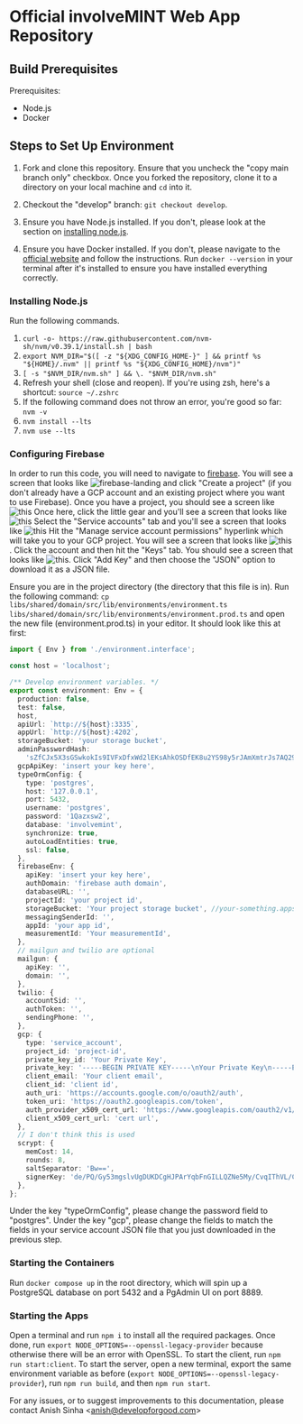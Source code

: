 # Official involveMINT Web App Repository

## Build Prerequisites

Prerequisites:

- Node.js
- Docker

## Steps to Set Up Environment

1. Fork and clone this repository. Ensure that you uncheck the "copy main branch only" checkbox. Once you forked the repository, clone it to a directory on your local machine and `cd` into it.

2. Checkout the "develop" branch: `git checkout develop`.
3. Ensure you have Node.js installed. If you don't, please look at the section on [installing node.js](#installing-nodejs).
4. Ensure you have Docker installed. If you don't, please navigate to the [official website](https://docs.docker.com/get-docker/) and follow the instructions. Run `docker --version` in your terminal after it's installed to ensure you have installed everything correctly.

### Installing Node.js

Run the following commands.

1. `curl -o- https://raw.githubusercontent.com/nvm-sh/nvm/v0.39.1/install.sh | bash`
2. `export NVM_DIR="$([ -z "${XDG_CONFIG_HOME-}" ] && printf %s "${HOME}/.nvm" || printf %s "${XDG_CONFIG_HOME}/nvm")"`
3. `[ -s "$NVM_DIR/nvm.sh" ] && \. "$NVM_DIR/nvm.sh"`
4. Refresh your shell (close and reopen). If you're using zsh, here's a shortcut: `source ~/.zshrc`
5. If the following command does not throw an error, you're good so far: `nvm -v`
6. `nvm install --lts`
7. `nvm use --lts`

### Configuring Firebase

In order to run this code, you will need to navigate to [firebase](https://console.firebase.google.com/). You will see a screen that looks like ![firebase-landing](/assets/firebase-landing.png) and click "Create a project" (if you don't already have a GCP account and an existing project where you want to use Firebase). Once you have a project, you should see a screen like ![this](assets/firebase-dashboard.png) Once here, click the little gear and you'll see a screen that looks like ![this](assets/firebase-settings.png) Select the "Service accounts" tab and you'll see a screen that looks like ![this](assets/firebase-service-accounts.png) Hit the "Manage service account permissions" hyperlink which will take you to your GCP project. You will see a screen that looks like ![this](/assets/gcp-service-accounts.png). Click the account and then hit the "Keys" tab. You should see a screen that looks like ![this](/assets/service-account-keys.png). Click "Add Key" and then choose the "JSON" option to download it as a JSON file.

Ensure you are in the project directory (the directory that this file is in). Run the following command: `cp libs/shared/domain/src/lib/environments/environment.ts libs/shared/domain/src/lib/environments/environment.prod.ts` and open the new file (environment.prod.ts) in your editor. It should look like this at first:

```typescript
import { Env } from './environment.interface';

const host = 'localhost';

/** Develop environment variables. */
export const environment: Env = {
  production: false,
  test: false,
  host,
  apiUrl: `http://${host}:3335`,
  appUrl: `http://${host}:4202`,
  storageBucket: 'your storage bucket',
  adminPasswordHash:
    'sZfCJx5X3sGSwkokIs9IVFxDfxWd2lEKsAhkOSDfEK8u2YS98y5rJAmXmtrJs7AQ29xkHMmz0bDfLkXCKS9/+A==',
  gcpApiKey: 'insert your key here',
  typeOrmConfig: {
    type: 'postgres',
    host: '127.0.0.1',
    port: 5432,
    username: 'postgres',
    password: '1Qazxsw2',
    database: 'involvemint',
    synchronize: true,
    autoLoadEntities: true,
    ssl: false,
  },
  firebaseEnv: {
    apiKey: 'insert your key here',
    authDomain: 'firebase auth domain',
    databaseURL: '',
    projectId: 'your project id',
    storageBucket: 'Your project storage bucket', //your-something.appspot.com
    messagingSenderId: '',
    appId: 'your app id',
    measurementId: 'Your measurementId',
  },
  // mailgun and twilio are optional
  mailgun: {
    apiKey: '',
    domain: '',
  },
  twilio: {
    accountSid: '',
    authToken: '',
    sendingPhone: '',
  },
  gcp: {
    type: 'service_account',
    project_id: 'project-id',
    private_key_id: 'Your Private Key',
    private_key: '-----BEGIN PRIVATE KEY-----\nYour Private Key\n-----END PRIVATE KEY-----\n',
    client_email: 'Your client email',
    client_id: 'client id',
    auth_uri: 'https://accounts.google.com/o/oauth2/auth',
    token_uri: 'https://oauth2.googleapis.com/token',
    auth_provider_x509_cert_url: 'https://www.googleapis.com/oauth2/v1/certs',
    client_x509_cert_url: 'cert url',
  },
  // I don't think this is used
  scrypt: {
    memCost: 14,
    rounds: 8,
    saltSeparator: 'Bw==',
    signerKey: 'de/PQ/Gy53mgslvUgDUKDCgHJPArYqbFnGILLQZNe5My/CvqIThVL/CsndU8oudZ9lc4B7PT8w3sAar2/luQxA==',
  },
};
```

Under the key "typeOrmConfig", please change the password field to "postgres". Under the key "gcp", please change the fields to match the fields in your service account JSON file that you just downloaded in the previous step.

### Starting the Containers

Run `docker compose up` in the root directory, which will spin up a PostgreSQL database on port 5432 and a PgAdmin UI on port 8889.

### Starting the Apps

Open a terminal and run `npm i` to install all the required packages. Once done, run `export NODE_OPTIONS=--openssl-legacy-provider` because otherwise there will be an error with OpenSSL. To start the client, run `npm run start:client`. To start the server, open a new terminal, export the same environment variable as before (`export NODE_OPTIONS=--openssl-legacy-provider`), run `npm run build`, and then `npm run start`.

For any issues, or to suggest improvements to this documentation, please contact Anish Sinha <<anish@developforgood.com>>

